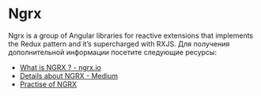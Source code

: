 # Ngrx

Ngrx is a group of Angular libraries for reactive extensions that implements the Redux pattern and it’s supercharged with RXJS.
Для получения дополнительной информации посетите следующие ресурсы:

- [What is NGRX ? - ngrx.io ](https://ngrx.io/)
- [Details about NGRX - Medium ](https://ahmedrebai.medium.com/introduction-to-state-management-with-ngrx-and-angular-91f4ff27ec9f)
- [Practise of NGRX](https://www.youtube.com/watch?v=f97ICOaekNU)
